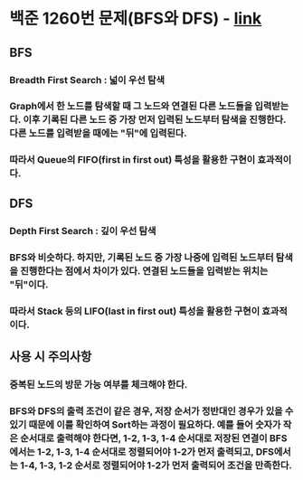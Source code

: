 # 백준 1260번 문제(BFS와 DFS) - [link](https://www.acmicpc.net/problem/1260)
## BFS
### Breadth First Search : 넓이 우선 탐색
### Graph에서 한 노드를 탐색할 때 그 노드와 연결된 다른 노드들을 입력받는다. 이후 기록된 다른 노드 중 가장 먼저 입력된 노드부터 탐색을 진행한다. 다른 노드를 입력받을 때에는 "뒤"에 입력된다.
### 따라서 Queue의 FIFO(first in first out) 특성을 활용한 구현이 효과적이다.
## DFS
### Depth First Search : 깊이 우선 탐색
### BFS와 비슷하다. 하지만, 기록된 노드 중 가장 나중에 입력된 노드부터 탐색을 진행한다는 점에서 차이가 있다. 연결된 노드들을 입력받는 위치는 "뒤"이다.
### 따라서 Stack 등의 LIFO(last in first out) 특성을 활용한 구현이 효과적이다.
## 사용 시 주의사항
### 중복된 노드의 방문 가능 여부를 체크해야 한다.
### BFS와 DFS의 출력 조건이 같은 경우, 저장 순서가 정반대인 경우가 있을 수 있기 때문에 이를 확인하여 Sort하는 과정이 필요하다. 예를 들어 숫자가 작은 순서대로 출력해야 한다면, 1-2, 1-3, 1-4 순서대로 저장된 연결이 BFS에서는 1-2, 1-3, 1-4 순서대로 정렬되어야 1-2가 먼저 출력되고, DFS에서는 1-4, 1-3, 1-2 순서로 정렬되어야 1-2가 먼저 출력되어 조건을 만족한다.